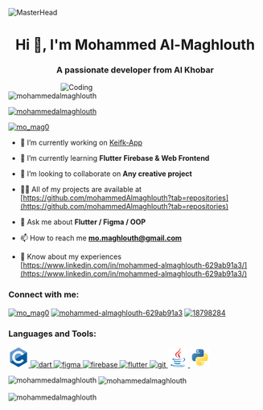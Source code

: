 ![MasterHead](https://marketplace.canva.com/EAENvp21inc/1/0/1600w/canva-simple-work-linkedin-banner-qt_TMRJF4m0.jpg)
<h1 align="center">Hi 👋, I'm Mohammed Al-Maghlouth</h1>
<h3 align="center">A passionate developer from Al Khobar</h3>
<img align="right" alt="Coding" width="400" src="https://i.pinimg.com/originals/e4/26/70/e426702edf874b181aced1e2fa5c6cde.gif">

<p align="left"> <img src="https://komarev.com/ghpvc/?username=mohammedalmaghlouth&label=Profile%20views&color=0e75b6&style=flat" alt="mohammedalmaghlouth" /> </p>

<p align="left"> <a href="https://github.com/ryo-ma/github-profile-trophy"><img src="https://github-profile-trophy.vercel.app/?username=mohammedalmaghlouth" alt="mohammedalmaghlouth" /></a> </p>

<p align="left"> <a href="https://twitter.com/mo_mag0" target="blank"><img src="https://img.shields.io/twitter/follow/mo_mag0?logo=twitter&style=for-the-badge" alt="mo_mag0" /></a> </p>

- 🔭 I’m currently working on [Keifk-App](https://github.com/mohammedAlmaghlouth/keifk)

- 🌱 I’m currently learning **Flutter Firebase & Web Frontend**

- 👯 I’m looking to collaborate on **Any creative project**

- 👨‍💻 All of my projects are available at [https://github.com/mohammedAlmaghlouth?tab=repositories](https://github.com/mohammedAlmaghlouth?tab=repositories)

- 💬 Ask me about **Flutter / Figma / OOP**

- 📫 How to reach me **mo.maghlouth@gmail.com**

- 📄 Know about my experiences [https://www.linkedin.com/in/mohammed-almaghlouth-629ab91a3/](https://www.linkedin.com/in/mohammed-almaghlouth-629ab91a3/)

<h3 align="left">Connect with me:</h3>
<p align="left">
<a href="https://twitter.com/mo_mag0" target="blank"><img align="center" src="https://raw.githubusercontent.com/rahuldkjain/github-profile-readme-generator/master/src/images/icons/Social/twitter.svg" alt="mo_mag0" height="30" width="40" /></a>
<a href="https://linkedin.com/in/mohammed-almaghlouth-629ab91a3" target="blank"><img align="center" src="https://raw.githubusercontent.com/rahuldkjain/github-profile-readme-generator/master/src/images/icons/Social/linked-in-alt.svg" alt="mohammed-almaghlouth-629ab91a3" height="30" width="40" /></a>
<a href="https://stackoverflow.com/users/18798284" target="blank"><img align="center" src="https://raw.githubusercontent.com/rahuldkjain/github-profile-readme-generator/master/src/images/icons/Social/stack-overflow.svg" alt="18798284" height="30" width="40" /></a>
</p>

<h3 align="left">Languages and Tools:</h3>
<p align="left"> <a href="https://www.cprogramming.com/" target="_blank" rel="noreferrer"> <img src="https://raw.githubusercontent.com/devicons/devicon/master/icons/c/c-original.svg" alt="c" width="40" height="40"/> </a> <a href="https://dart.dev" target="_blank" rel="noreferrer"> <img src="https://www.vectorlogo.zone/logos/dartlang/dartlang-icon.svg" alt="dart" width="40" height="40"/> </a> <a href="https://www.figma.com/" target="_blank" rel="noreferrer"> <img src="https://www.vectorlogo.zone/logos/figma/figma-icon.svg" alt="figma" width="40" height="40"/> </a> <a href="https://firebase.google.com/" target="_blank" rel="noreferrer"> <img src="https://www.vectorlogo.zone/logos/firebase/firebase-icon.svg" alt="firebase" width="40" height="40"/> </a> <a href="https://flutter.dev" target="_blank" rel="noreferrer"> <img src="https://www.vectorlogo.zone/logos/flutterio/flutterio-icon.svg" alt="flutter" width="40" height="40"/> </a> <a href="https://git-scm.com/" target="_blank" rel="noreferrer"> <img src="https://www.vectorlogo.zone/logos/git-scm/git-scm-icon.svg" alt="git" width="40" height="40"/> </a> <a href="https://www.java.com" target="_blank" rel="noreferrer"> <img src="https://raw.githubusercontent.com/devicons/devicon/master/icons/java/java-original.svg" alt="java" width="40" height="40"/> </a> <a href="https://www.python.org" target="_blank" rel="noreferrer"> <img src="https://raw.githubusercontent.com/devicons/devicon/master/icons/python/python-original.svg" alt="python" width="40" height="40"/> </a> </p>

<p><img align="left" src="https://github-readme-stats.vercel.app/api/top-langs?username=mohammedalmaghlouth&show_icons=true&locale=en&layout=compact" alt="mohammedalmaghlouth" /></p>

<p>&nbsp;<img align="center" src="https://github-readme-stats.vercel.app/api?username=mohammedalmaghlouth&show_icons=true&locale=en" alt="mohammedalmaghlouth" /></p>

<p><img align="center" src="https://github-readme-streak-stats.herokuapp.com/?user=mohammedalmaghlouth&" alt="mohammedalmaghlouth" /></p>
